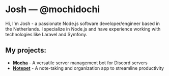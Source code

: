 # Josh &mdash; @mochidochi

Hi, I'm Josh - a passionate Node.js software developer/engineer based in the Netherlands. I specialize in Node.js and have experience working with technologies like Laravel and Symfony. 

## My projects:

- **[Mocha](https://github.com/mochidochi/mocha)** - A versatile server management bot for Discord servers
- **[Notepet](https://github.com/mochidochi/notepet)** - A note-taking and organization app to streamline productivity

